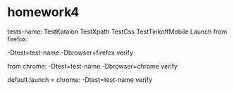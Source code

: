 # homework4
tests-name:
TestKatalon
TestXpath
TestCss
TestTinkoffMobile
Launch from firefox:

-Dtest=test-name -Dbrowser=firefox verify

from chrome:
-Dtest=test-name -Dbrowser=chrome verify

default launch = chrome:
-Dtest=test-name verify
